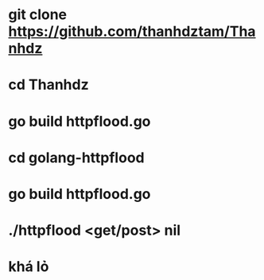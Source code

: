 # git clone https://github.com/thanhdztam/Thanhdz
# cd Thanhdz
# go build httpflood.go
# cd golang-httpflood
# go build httpflood.go
# ./httpflood  <url> <threads> <get/post> <seconds> nil
# khá lỏ
